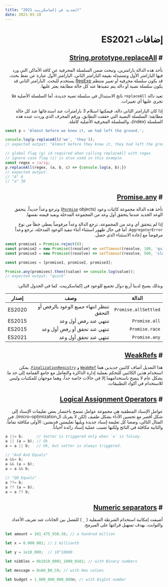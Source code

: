 ```yaml
---
title: "الجديد في إكماسكريبت 2021"
date: 2021-03-10
---
```


# إضافات ES2021

## # [String.prototype.replaceAll](https://developer.mozilla.org/en-US/docs/Web/JavaScript/Reference/Global_Objects/String/replaceAll)

تأخذ هذه الدالة بارامترين، وتبحث ضمن السلسلة المحرفية عن كافة الأماكن التي ورد فيها البارامتر الأول وتستبدله بقيمة البارامتر الثاني. البارامتر الأول عبارة عن نمط بحث، قد يكون سلسلة محرفية أو تعبير منتظم [RegExp](https://developer.mozilla.org/en-US/docs/Web/JavaScript/Reference/Global_Objects/RegExp) يستخدم للبحث. البارامتر الثاني قد يكون سلسلة نصية أو دالة يتم تنفيذها عند كل حالة مطابقة يعثر عليها.

تعيد دالة `replaceAll` ناتج الاستبدال في سلسلة تصية جديدة، أما السلسلة الأصلية فلا تجري عليها أي تغييرات.

إذا كان البارامتر الثاني دالة، فيمكنها استلام 3 بارامترات عند استدعائها عند كل حالة مطابقة: السلسلة النصية التي حققت التطابق، ورقم المحرف الذي وردت عنده هذه السلسلة (index)، والسلسلة المحرفية اﻷصلية كاملة.


```javascript
const p = 'Almost before we knew it, we had left the ground.';

console.log(p.replaceAll('we', 'they'));
// expected output: "Almost before they knew it, they had left the ground."

// global flag (g) id required when calling replaceAll with regex
// ignore case flag (i) is also used in this example
const regex = /a/ig;
p.replaceAll(regex, (a, b, c) => {console.log(a, b);})
// expected output:
// "A" 0
// "a" 30
```

## # [Promise.any](https://developer.mozilla.org/en-US/docs/Web/JavaScript/Reference/Global_Objects/Promise/any)

تأخذ هذه الدالة مجموعة كائنات وعود ([`Pormise`](https://developer.mozilla.org/en-US/docs/Web/JavaScript/Reference/Global_Objects/Promise) objects) وترجع وعداً جديداً. يتحقق الوعد الجديد عندما يتحقق أول وعد من المجموعة المدخلة ويعيد قيمته نفسها.

إذا لم يتحقق أي وعد من المجموعة، ترجع الدالة وعداً مرفوضاً يعطي خطأ من نوع `AggregatorError`. أما في حال ظهور استثناء أثناء تنفيذ الوعود المدخلة، ترجع وعداً مرفوضاً مع إعادة الاستثناء الذي حصل.

```javascript
const promise1 = Promise.reject(0);
const promise2 = new Promise((resolve) => setTimeout(resolve, 100, 'quick'));
const promise3 = new Promise((resolve) => setTimeout(resolve, 500, 'slow'));

const promises = [promise1, promise2, promise3];

Promise.any(promises).then((value) => console.log(value));
// expected output: "quick"
```

وبذلك يصبح لدينا أربع دوال تجميع للوعود في إكماسكريبت. كما في الجدول التالي:

| الدالة | وصف       | إصدار |
| -------------------- | ----------------------------------------------- | ------ |
| `Promise.allSettled` | تنتظر انتهاء جميع الوعود بالرفض أو التحقق       | ES2020 |
| `Promise.all`        | تنتهي عند رفض أول وعد                           | ES2015 |
| `Promise.race`       | تنتهي عند تحقق أو رفض أول وعد                   | ES2015 |
| `Promise.any`        | تنتهي عند تحقق أول وعد                          | ES2021 |

## # [WeakRefs](https://github.com/tc39/proposal-weakrefs)

هذا التعديل أضاف كائنين جديدين هما [`WeakRef`](https://developer.mozilla.org/en-US/docs/Web/JavaScript/Reference/Global_Objects/WeakRef) و [`FinalizationRegistry`](https://developer.mozilla.org/en-US/docs/Web/JavaScript/Reference/Global_Objects/FinalizationRegistry). يمكن استخدام هذين الكائنين للتحكم بعملية إدارة الذاكرة والتعامل مع جامع القمامة إلى حد ما. بشكل عام لا ينصح باستخدامهما إلا في حالات خاصة جداً، وهما موجهان للمكتبات وليس للاستخدام في أكواد التطبيقات.

## # [Logical Assignment Operators](https://github.com/tc39/proposal-logical-assignment/)

عوامل الإسناد المنطقية هي مجموعة عوامل تسمح باختصار بعض تعليمات الإسناد إلى شكل أقصر مع تحسين الأداء بشكل طفيف (لكن لا يغرنك الmicro-optimization). في المثال التالي، وضعنا كل تعليمة إسناد جديدة ويليها تعليمتين قديمتين: الأولى مكافئة تماماً، والثانية مكافئة في الناتج ولكنها تسبب عملية إسناد زائدة أحياناً.

```javascript
a ||= b;      // Setter is triggered only when `a` is falsey.
a || (a = b); // Ok
a = a || b;   // Ok, but setter is always triggered.

// "And And Equals"
a &&= b;
a && (a = b);
a = a && b;

// "QQ Equals"
a ??= b;
a ?? (a = b);
a = a ?? b;
```

## # [Numeric separators](https://github.com/tc39/proposal-numeric-separator)

أضيفت إمكانية استخدام الشرطة السفلية ( `_` ) للفصل بين الخانات عند تعريف الأعداد والثوابت، بهدف تسهيل قرائتها على المبرمج.

```javascript
let amount = 101_475_938.38; // a hundred million

let x = 0.000_001; // 1 millionth

let y = 1e10_000;  // 10^10000

let nibbles = 0b1010_0001_1000_0101; // with Binary numbers

let message = 0xA0_B0_C0; // with Hex values

let budget = 1_000_000_000_000n; // with BigInt number
```

<style>
html, body {
  direction: rtl;
}
pre, code {
  direction: ltr;
}
</style>
